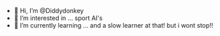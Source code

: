 - 👋 Hi, I’m @Diddydonkey
- 👀 I’m interested in ... sport AI's 
- 🌱 I’m currently learning ... and a slow learner at that! but i wont stop!!
